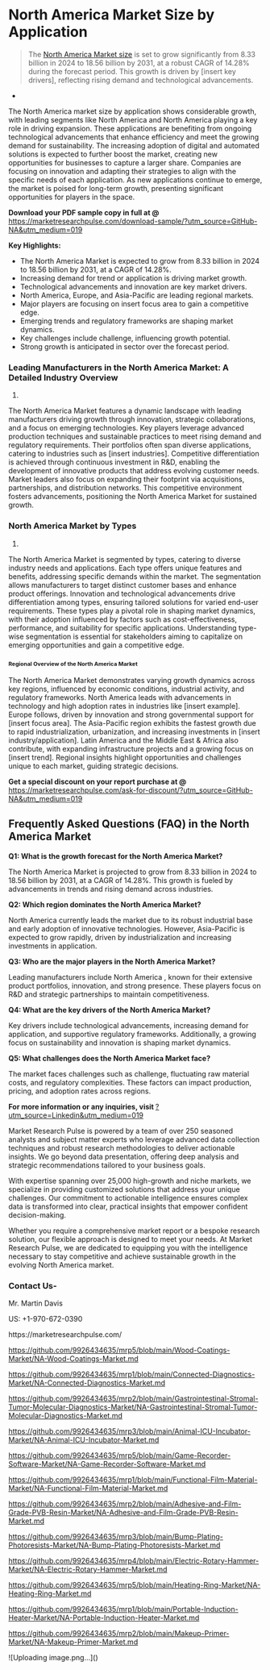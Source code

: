<h1>North America  Market&nbsp;Size by Application</h1><blockquote><p>The <a href="https://marketresearchpulse.com/download-sample/?utm_source=GitHub-NA&amp;utm_medium=019">North America  Market size</a> is set to grow significantly from 8.33 billion in 2024 to 18.56 billion by 2031, at a robust CAGR of 14.28% during the forecast period. This growth is driven by [insert key drivers], reflecting rising demand and technological advancements.</p></blockquote><ul><li></li></ul><p>The North America  market size by application shows considerable growth, with leading segments like North America  and North America  playing a key role in driving expansion. These applications are benefiting from ongoing technological advancements that enhance efficiency and meet the growing demand for sustainability. The increasing adoption of digital and automated solutions is expected to further boost the market, creating new opportunities for businesses to capture a larger share. Companies are focusing on innovation and adapting their strategies to align with the specific needs of each application. As new applications continue to emerge, the market is poised for long-term growth, presenting significant opportunities for players in the space.</p><p><strong>Download your PDF sample copy in full at @ </strong><a href="https://marketresearchpulse.com/download-sample/?utm_source=GitHub-NA&amp;utm_medium=019">https://marketresearchpulse.com/download-sample/?utm_source=GitHub-NA&amp;utm_medium=019</a></p><p><strong>Key Highlights: </strong></p><ul><li>The North America  Market is expected to grow from 8.33 billion in 2024 to 18.56 billion by 2031, at a CAGR of 14.28%.</li><li>Increasing demand for trend or application is driving market growth.</li><li>Technological advancements and innovation are key market drivers.</li><li>North America, Europe, and Asia-Pacific are leading regional markets.</li><li>Major players are focusing on insert focus area to gain a competitive edge.</li><li>Emerging trends and regulatory frameworks are shaping market dynamics.</li><li>Key challenges include challenge, influencing growth potential.</li><li>Strong growth is anticipated in sector over the forecast period.</li></ul><h3>Leading Manufacturers in the North America  Market: A Detailed Industry Overview</h3><ol><li></li></ol><div class="flex max-w-full flex-col flex-grow"><div class="min-h-8 text-message flex w-full flex-col items-end gap-2 whitespace-normal break-words [.text-message+&amp;]:mt-5" dir="auto" data-message-author-role="assistant" data-message-id="fd8432e4-4910-450d-b182-61b7bfb0a01f" data-message-model-slug="gpt-4o"><div class="flex w-full flex-col gap-1 empty:hidden first:pt-[3px]"><div class="markdown prose w-full break-words dark:prose-invert light"><p>The North America  Market features a dynamic landscape with leading manufacturers driving growth through innovation, strategic collaborations, and a focus on emerging technologies. Key players leverage advanced production techniques and sustainable practices to meet rising demand and regulatory requirements. Their portfolios often span diverse applications, catering to industries such as [insert industries]. Competitive differentiation is achieved through continuous investment in R&amp;D, enabling the development of innovative products that address evolving customer needs. Market leaders also focus on expanding their footprint via acquisitions, partnerships, and distribution networks. This competitive environment fosters advancements, positioning the North America  Market for sustained growth.</p></div></div></div></div><h3>North America  Market by Types</h3><ol><li></li></ol><div class="flex max-w-full flex-col flex-grow"><div class="min-h-8 text-message flex w-full flex-col items-end gap-2 whitespace-normal break-words [.text-message+&amp;]:mt-5" dir="auto" data-message-author-role="assistant" data-message-id="084470be-0bb7-4664-bddf-5156b4f41249" data-message-model-slug="gpt-4o-mini"><div class="flex w-full flex-col gap-1 empty:hidden first:pt-[3px]"><div class="markdown prose w-full break-words dark:prose-invert light"><p>The North America  Market is segmented by types, catering to diverse industry needs and applications. Each type offers unique features and benefits, addressing specific demands within the market. The segmentation allows manufacturers to target distinct customer bases and enhance product offerings. Innovation and technological advancements drive differentiation among types, ensuring tailored solutions for varied end-user requirements. These types play a pivotal role in shaping market dynamics, with their adoption influenced by factors such as cost-effectiveness, performance, and suitability for specific applications. Understanding type-wise segmentation is essential for stakeholders aiming to capitalize on emerging opportunities and gain a competitive edge.</p></div></div></div></div><h3><span style="font-size: 11px;">Regional Overview of the North America  Market</span></h3><div class="flex max-w-full flex-col flex-grow"><div class="min-h-8 text-message flex w-full flex-col items-end gap-2 whitespace-normal break-words [.text-message+&amp;]:mt-5" dir="auto" data-message-author-role="assistant" data-message-id="e9038762-ce64-4e30-91c9-9bd413514231" data-message-model-slug="gpt-4o-mini"><div class="flex w-full flex-col gap-1 empty:hidden first:pt-[3px]"><div class="markdown prose w-full break-words dark:prose-invert light"><p>The North America  Market demonstrates varying growth dynamics across key regions, influenced by economic conditions, industrial activity, and regulatory frameworks. North America leads with advancements in technology and high adoption rates in industries like [insert example]. Europe follows, driven by innovation and strong governmental support for [insert focus area]. The Asia-Pacific region exhibits the fastest growth due to rapid industrialization, urbanization, and increasing investments in [insert industry/application]. Latin America and the Middle East &amp; Africa also contribute, with expanding infrastructure projects and a growing focus on [insert trend]. Regional insights highlight opportunities and challenges unique to each market, guiding strategic decisions.</p></div></div></div></div><p><strong>Get a special discount on your report purchase at @ </strong><a href="https://marketresearchpulse.com/ask-for-discount/?utm_source=GitHub-NA&amp;utm_medium=019">https://marketresearchpulse.com/ask-for-discount/?utm_source=GitHub-NA&amp;utm_medium=019</a></p><h2>Frequently Asked Questions (FAQ) in the North America  Market</h2><p><strong>Q1: What is the growth forecast for the North America  Market?</strong></p><p>The North America  Market is projected to grow from 8.33 billion in 2024 to 18.56 billion by 2031, at a CAGR of 14.28%. This growth is fueled by advancements in trends and rising demand across industries.</p><p><strong>Q2: Which region dominates the North America  Market?</strong></p><p>North America currently leads the market due to its robust industrial base and early adoption of innovative technologies. However, Asia-Pacific is expected to grow rapidly, driven by industrialization and increasing investments in application.</p><p><strong>Q3: Who are the major players in the North America  Market?</strong></p><p>Leading manufacturers include North America , known for their extensive product portfolios, innovation, and strong presence. These players focus on R&amp;D and strategic partnerships to maintain competitiveness.</p><p><strong>Q4: What are the key drivers of the North America  Market?</strong></p><p>Key drivers include technological advancements, increasing demand for application, and supportive regulatory frameworks. Additionally, a growing focus on sustainability and innovation is shaping market dynamics.</p><p><strong>Q5: What challenges does the North America  Market face?</strong></p><p>The market faces challenges such as challenge, fluctuating raw material costs, and regulatory complexities. These factors can impact production, pricing, and adoption rates across regions.</p><p><strong>For more information or any inquiries, visit&nbsp;</strong><a href="?utm_source=Linkedin&utm_medium=019">?utm_source=Linkedin&utm_medium=019</a></p><p>Market Research Pulse is powered by a team of over 250 seasoned analysts and subject matter experts who leverage advanced data collection techniques and robust research methodologies to deliver actionable insights. We go beyond data presentation, offering deep analysis and strategic recommendations tailored to your business goals.</p><p>With expertise spanning over 25,000 high-growth and niche markets, we specialize in providing customized solutions that address your unique challenges. Our commitment to actionable intelligence ensures complex data is transformed into clear, practical insights that empower confident decision-making.</p><p>Whether you require a comprehensive market report or a bespoke research solution, our flexible approach is designed to meet your needs. At Market Research Pulse, we are dedicated to equipping you with the intelligence necessary to stay competitive and achieve sustainable growth in the evolving North America  market.</p><h3><strong>Contact Us-</strong></h3><p>Mr. Martin Davis</p><p>US: +1-970-672-0390</p><p>https://marketresearchpulse.com/</p><p><a href="https://github.com/9926434635/mrp5/blob/main/Wood-Coatings-Market/NA-Wood-Coatings-Market.md">https://github.com/9926434635/mrp5/blob/main/Wood-Coatings-Market/NA-Wood-Coatings-Market.md</a></p><p><a href="https://github.com/9926434635/mrp1/blob/main/Connected-Diagnostics-Market/NA-Connected-Diagnostics-Market.md">https://github.com/9926434635/mrp1/blob/main/Connected-Diagnostics-Market/NA-Connected-Diagnostics-Market.md</a></p><p><a href="https://github.com/9926434635/mrp2/blob/main/Gastrointestinal-Stromal-Tumor-Molecular-Diagnostics-Market/NA-Gastrointestinal-Stromal-Tumor-Molecular-Diagnostics-Market.md">https://github.com/9926434635/mrp2/blob/main/Gastrointestinal-Stromal-Tumor-Molecular-Diagnostics-Market/NA-Gastrointestinal-Stromal-Tumor-Molecular-Diagnostics-Market.md</a></p><p><a href="https://github.com/9926434635/mrp3/blob/main/Animal-ICU-Incubator-Market/NA-Animal-ICU-Incubator-Market.md">https://github.com/9926434635/mrp3/blob/main/Animal-ICU-Incubator-Market/NA-Animal-ICU-Incubator-Market.md</a></p><p><a href="https://github.com/9926434635/mrp5/blob/main/Game-Recorder-Software-Market/NA-Game-Recorder-Software-Market.md">https://github.com/9926434635/mrp5/blob/main/Game-Recorder-Software-Market/NA-Game-Recorder-Software-Market.md</a></p><p><a href="https://github.com/9926434635/mrp1/blob/main/Functional-Film-Material-Market/NA-Functional-Film-Material-Market.md">https://github.com/9926434635/mrp1/blob/main/Functional-Film-Material-Market/NA-Functional-Film-Material-Market.md</a></p><p><a href="https://github.com/9926434635/mrp2/blob/main/Adhesive-and-Film-Grade-PVB-Resin-Market/NA-Adhesive-and-Film-Grade-PVB-Resin-Market.md">https://github.com/9926434635/mrp2/blob/main/Adhesive-and-Film-Grade-PVB-Resin-Market/NA-Adhesive-and-Film-Grade-PVB-Resin-Market.md</a></p><p><a href="https://github.com/9926434635/mrp3/blob/main/Bump-Plating-Photoresists-Market/NA-Bump-Plating-Photoresists-Market.md">https://github.com/9926434635/mrp3/blob/main/Bump-Plating-Photoresists-Market/NA-Bump-Plating-Photoresists-Market.md</a></p><p><a href="https://github.com/9926434635/mrp4/blob/main/Electric-Rotary-Hammer-Market/NA-Electric-Rotary-Hammer-Market.md">https://github.com/9926434635/mrp4/blob/main/Electric-Rotary-Hammer-Market/NA-Electric-Rotary-Hammer-Market.md</a></p><p><a href="https://github.com/9926434635/mrp5/blob/main/Heating-Ring-Market/NA-Heating-Ring-Market.md">https://github.com/9926434635/mrp5/blob/main/Heating-Ring-Market/NA-Heating-Ring-Market.md</a></p><p><a href="https://github.com/9926434635/mrp1/blob/main/Portable-Induction-Heater-Market/NA-Portable-Induction-Heater-Market.md">https://github.com/9926434635/mrp1/blob/main/Portable-Induction-Heater-Market/NA-Portable-Induction-Heater-Market.md</a></p><p><a href="https://github.com/9926434635/mrp2/blob/main/Makeup-Primer-Market/NA-Makeup-Primer-Market.md">https://github.com/9926434635/mrp2/blob/main/Makeup-Primer-Market/NA-Makeup-Primer-Market.md</a></p>
![Uploading image.png…]()
